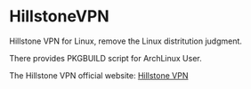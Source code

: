 # HillstoneVPN
Hillstone VPN for Linux, remove the Linux distritution judgment.

There provides PKGBUILD script for ArchLinux User.

The Hillstone VPN official website: [Hillstone VPN](http://docs.hillstonenet.com/en/Content/7_VPN/SSL_VPN_Client_L.htm#)

